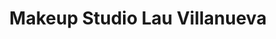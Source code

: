 ---
title: "Makeup Studio Lau Villanueva"
url: /jilotepec/makeup-studio-lau-villanueva/
shop: cosméticos
---
